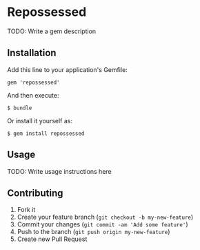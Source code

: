 # Repossessed

TODO: Write a gem description

## Installation

Add this line to your application's Gemfile:

    gem 'repossessed'

And then execute:

    $ bundle

Or install it yourself as:

    $ gem install repossessed

## Usage

TODO: Write usage instructions here

## Contributing

1. Fork it
2. Create your feature branch (`git checkout -b my-new-feature`)
3. Commit your changes (`git commit -am 'Add some feature'`)
4. Push to the branch (`git push origin my-new-feature`)
5. Create new Pull Request
